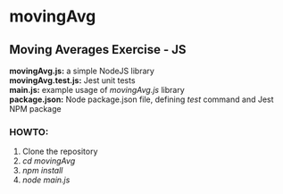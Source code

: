 # movingAvg
## Moving Averages Exercise - JS

**movingAvg.js:** a simple NodeJS library  
**movingAvg.test.js:** Jest unit tests  
**main.js:** example usage of _movingAvg.js_ library  
**package.json:** Node package.json file, defining _test_ command and Jest NPM package  

### HOWTO:  
1. Clone the repository
2. _cd movingAvg_
3. _npm install_
4. _node main.js_
